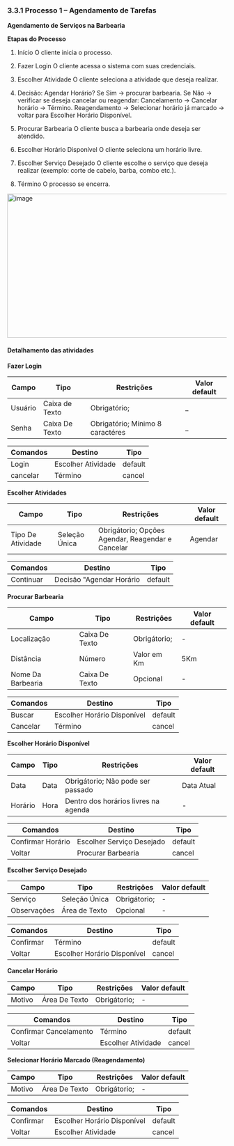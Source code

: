 ### 3.3.1 Processo 1 – Agendamento de Tarefas

**Agendamento de Serviços na Barbearia**

**Etapas do Processo**
01. Início
O cliente inicia o processo.

02. Fazer Login
O cliente acessa o sistema com suas credenciais.

03. Escolher Atividade
O cliente seleciona a atividade que deseja realizar.

04. Decisão: Agendar Horário?
Se Sim → procurar barbearia.
Se Não → verificar se deseja cancelar ou reagendar:
Cancelamento → Cancelar horário → Término.
Reagendamento → Selecionar horário já marcado → voltar para Escolher Horário Disponível.

6. Procurar Barbearia
O cliente busca a barbearia onde deseja ser atendido.

7. Escolher Horário Disponível
O cliente seleciona um horário livre.

8. Escolher Serviço Desejado
O cliente escolhe o serviço que deseja realizar (exemplo: corte de cabelo, barba, combo etc.).

9. Término
O processo se encerra.

<img width="1440" height="331" alt="image" src="https://github.com/user-attachments/assets/91a44464-f673-4299-a5e5-7d27d6078a02" />



#### Detalhamento das atividades

**Fazer Login**


| **Campo**       | **Tipo**         | **Restrições** | **Valor default** |
| ---             | ---              | ---               | ---            |
| Usuário | Caixa de Texto  |  Obrigatório;               |         _          |
| Senha             | Caixa De Texto             | Obrigatório; Mínimo 8 caractéres            |      _       |


| **Comandos**         |  **Destino**                   | **Tipo** |
| ---                  | ---                            | ---               |
| Login               | Escolher Atividade              | default           |
| cancelar            | Término  | cancel               |





**Escolher Atividades**

| **Campo**       | **Tipo**         | **Restrições** | **Valor default** |
| ---             | ---              | ---            | ---               |
| Tipo De Atividade | Seleção Única  | Obrigátorio; Opções Agendar, Reagendar e Cancelar               |  Agendar                 |

| **Comandos**         |  **Destino**                   | **Tipo**          |
| ---                  | ---                            | ---               |
| Continuar                  | Decisão "Agendar Horário                            | default               |





**Procurar Barbearia**

| **Campo**       | **Tipo**         | **Restrições** | **Valor default** |
| ---             | ---              | ---            | ---               |
| Localização | Caixa De Texto  | Obrigátorio; |  -                 |
| Distância                | Número                 | Valor em Km               |  5Km                 |
| Nome Da Barbearia               | Caixa De Texto                | Opcional               |     -             |

| **Comandos**         |  **Destino**                   | **Tipo**          |
| ---                  | ---                            | ---               |
| Buscar                | Escolher Horário Disponível                            | default               |
| Cancelar            | Término  | cancel               |





**Escolher Horário Disponível**

| **Campo**       | **Tipo**         | **Restrições** | **Valor default** |
| ---             | ---              | ---            | ---               |
| Data | Data  | Obrigátorio; Não pode ser passado |  Data Atual                 |
| Horário                | Hora                 | Dentro dos horários livres na agenda               |  -                |          

| **Comandos**         |  **Destino**                   | **Tipo**          |
| ---                  | ---                            | ---               |
| Confirmar Horário                | Escolher Serviço Desejado                            | default               |
| Voltar            | Procurar Barbearia  | cancel               |





**Escolher Serviço Desejado**

| **Campo**       | **Tipo**         | **Restrições** | **Valor default** |
| ---             | ---              | ---            | ---               |
| Serviço | Seleção Única  | Obrigátorio; |  -                 |
| Observações                | Área de Texto                 | Opcional              |  -                 |


| **Comandos**         |  **Destino**                   | **Tipo**          |
| ---                  | ---                            | ---               |
| Confirmar                | Término                            | default               |
| Voltar           | Escolher Horário Disponível  | cancel               |




**Cancelar Horário**

| **Campo**       | **Tipo**         | **Restrições** | **Valor default** |
| ---             | ---              | ---            | ---               |
| Motivo | Área De Texto  | Obrigátorio; |  -                 |

| **Comandos**         |  **Destino**                   | **Tipo**          |
| ---                  | ---                            | ---               |
| Confirmar Cancelamento               | Término                           | default               |
| Voltar            | Escolher Atividade  | cancel               |





**Selecionar Horário Marcado (Reagendamento)**

| **Campo**       | **Tipo**         | **Restrições** | **Valor default** |
| ---             | ---              | ---            | ---               |
| Motivo | Área De Texto  | Obrigátorio; |  -                 |

| **Comandos**         |  **Destino**                   | **Tipo**          |
| ---                  | ---                            | ---               |
| Confirmar               | Escolher Horário Disponível                           | default               |
| Voltar            | Escolher Atividade  | cancel               |




